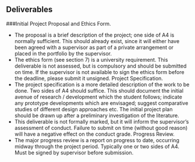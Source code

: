 ## Deliverables

###Initial Project Proposal and Ethics Form.
- The proposal is a brief description of the project; one side of A4 is normally sufficient. This should already exist, since it will either have been agreed with a supervisor as part of a private arrangement or placed in the portfolio by the supervisor.
- The ethics form (see section 7) is a university requirement.
This deliverable is not assessed, but is compulsory and should be submitted on time. If the supervisor is not available to sign the ethics form before the deadline, please submit it unsigned.
Project Specification.
- The project specification is a more detailed description of the work to be done. Two sides of A4 should suffice. 
This should document the initial avenue of research / development which the student follows; indicate any prototype developments which are envisaged; suggest comparative studies of different design approaches etc. The initial project plan should be drawn up after a preliminary investigation of the literature. 
- This deliverable is not formally marked, but it will inform the supervisor’s assessment of conduct. Failure to submit on time (without good reason) will have a negative effect on the conduct grade.
Progress Review.
- The major progress review is a report on progress to date, occurring midway through the project period. Typically one or two sides of A4. Must be signed by supervisor before submission.
